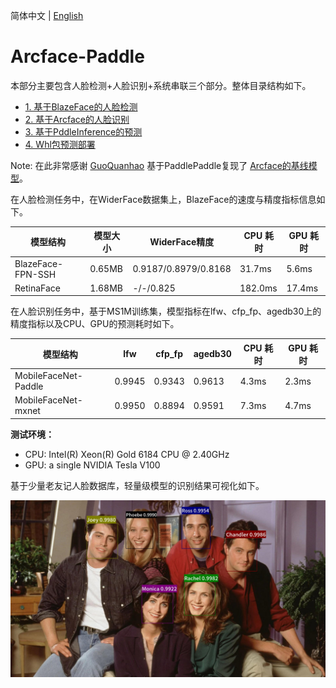 简体中文 | [English](README_en.md)

# Arcface-Paddle

本部分主要包含人脸检测+人脸识别+系统串联三个部分。整体目录结构如下。


* [1. 基于BlazeFace的人脸检测](./det/README_ch.md)
* [2. 基于Arcface的人脸识别](./rec/README_ch.md)
* [3. 基于PddleInference的预测](./system/README_ch.md)
* [4. Whl包预测部署](https://github.com/littletomatodonkey/insight-face-paddle)


Note: 在此非常感谢 [GuoQuanhao](https://github.com/GuoQuanhao) 基于PaddlePaddle复现了 [Arcface的基线模型](https://github.com/GuoQuanhao/arcface-Paddle)。


在人脸检测任务中，在WiderFace数据集上，BlazeFace的速度与精度指标信息如下。

| 模型结构                  | 模型大小 | WiderFace精度   | CPU 耗时 | GPU 耗时 |
| ------------------------- | ----- | ----- | -------- | -------- |
| BlazeFace-FPN-SSH      | 0.65MB | 0.9187/0.8979/0.8168 | 31.7ms  |  5.6ms |
| RetinaFace      | 1.68MB | -/-/0.825 | 182.0ms  | 17.4ms |

在人脸识别任务中，基于MS1M训练集，模型指标在lfw、cfp_fp、agedb30上的精度指标以及CPU、GPU的预测耗时如下。

| 模型结构                  | lfw   | cfp_fp | agedb30  | CPU 耗时 | GPU 耗时 |
| ------------------------- | ----- | ------ | ------- | -------| -------- |
| MobileFaceNet-Paddle      | 0.9945 | 0.9343  | 0.9613 | 4.3ms | 2.3ms   |
| MobileFaceNet-mxnet | 0.9950 | 0.8894  | 0.9591   |  7.3ms | 4.7ms   |


**测试环境：**
* CPU: Intel(R) Xeon(R) Gold 6184 CPU @ 2.40GHz
* GPU: a single NVIDIA Tesla V100

基于少量老友记人脸数据库，轻量级模型的识别结果可视化如下。

<div align="center">
<img src="./system/demo/friends/output/friends2.jpg"  width = "800" />
</div>
